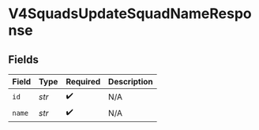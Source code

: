 # V4SquadsUpdateSquadNameResponse


## Fields

| Field              | Type               | Required           | Description        |
| ------------------ | ------------------ | ------------------ | ------------------ |
| `id`               | *str*              | :heavy_check_mark: | N/A                |
| `name`             | *str*              | :heavy_check_mark: | N/A                |